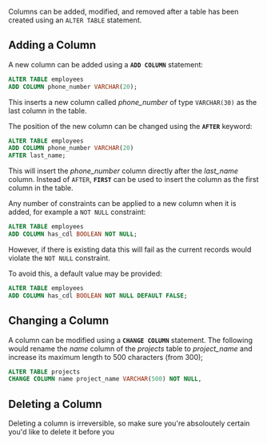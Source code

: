 Columns can be added, modified, and removed after a table has been created using an `ALTER TABLE` statement.

## Adding a Column

A new column can be added using a **`ADD COLUMN`** statement:

```sql
ALTER TABLE employees
ADD COLUMN phone_number VARCHAR(20);
```

This inserts a new column called *phone_number* of type `VARCHAR(30)` as the last column in the table.

The position of the new column can be changed using the **`AFTER`** keyword:

```sql
ALTER TABLE employees
ADD COLUMN phone_number VARCHAR(20)
AFTER last_name;
```

This will insert the *phone_number* column directly after the *last_name* column. Instead of `AFTER`, **`FIRST`** can be used to insert the column as the first column in the table.

Any number of constraints can be applied to a new column when it is added, for example a `NOT NULL` constraint:

```sql
ALTER TABLE employees
ADD COLUMN has_cdl BOOLEAN NOT NULL;
```

However, if there is existing data this will fail as the current records would violate the `NOT NULL` constraint.

To avoid this, a default value may be provided:

```sql
ALTER TABLE employees
ADD COLUMN has_cdl BOOLEAN NOT NULL DEFAULT FALSE;
```



## Changing a Column

A column can be modified using a **`CHANGE COLUMN`** statement. The following would rename the _name_ column of the _projects_ table to _project_name_ and increase its maximum length to 500 characters (from 300);

```sql
ALTER TABLE projects
CHANGE COLUMN name project_name VARCHAR(500) NOT NULL,
```



## Deleting a Column

Deleting a column is irreversible, so make sure you're absoloutely certain you'd like to delete it before you 